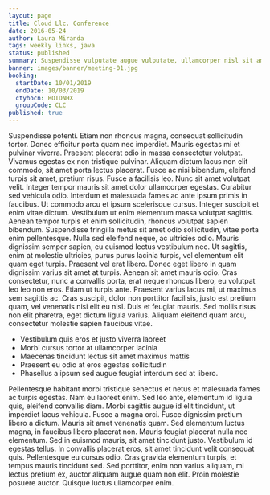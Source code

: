 ```yaml
---
layout: page
title: Cloud Llc. Conference
date: 2016-05-24
author: Laura Miranda
tags: weekly links, java
status: published
summary: Suspendisse vulputate augue vulputate, ullamcorper nisl sit amet, bibendum neque.
banner: images/banner/meeting-01.jpg
booking:
  startDate: 10/01/2019
  endDate: 10/03/2019
  ctyhocn: BOIDNHX
  groupCode: CLC
published: true
---
```

Suspendisse potenti. Etiam non rhoncus magna, consequat sollicitudin tortor. Donec efficitur porta quam nec imperdiet. Mauris egestas mi et pulvinar viverra. Praesent placerat odio in massa consectetur volutpat. Vivamus egestas ex non tristique pulvinar. Aliquam dictum lacus non elit commodo, sit amet porta lectus placerat. Fusce ac nisi bibendum, eleifend turpis sit amet, pretium risus. Fusce a facilisis leo. Nunc sit amet volutpat velit. Integer tempor mauris sit amet dolor ullamcorper egestas. Curabitur sed vehicula odio. Interdum et malesuada fames ac ante ipsum primis in faucibus. Ut commodo arcu et ipsum scelerisque cursus. Integer suscipit et enim vitae dictum. Vestibulum ut enim elementum massa volutpat sagittis.
Aenean tempor turpis et enim sollicitudin, rhoncus volutpat sapien bibendum. Suspendisse fringilla metus sit amet odio sollicitudin, vitae porta enim pellentesque. Nulla sed eleifend neque, ac ultricies odio. Mauris dignissim semper sapien, eu euismod lectus vestibulum nec. Ut sagittis, enim at molestie ultricies, purus purus lacinia turpis, vel elementum elit quam eget turpis. Praesent vel erat libero. Donec eget libero in quam dignissim varius sit amet at turpis. Aenean sit amet mauris odio. Cras consectetur, nunc a convallis porta, erat neque rhoncus libero, eu volutpat leo leo non eros. Etiam ut turpis ante. Praesent varius lacus mi, ut maximus sem sagittis ac. Cras suscipit, dolor non porttitor facilisis, justo est pretium quam, vel venenatis nisi elit eu nisl. Duis et feugiat mauris. Sed mollis risus non elit pharetra, eget dictum ligula varius. Aliquam eleifend quam arcu, consectetur molestie sapien faucibus vitae.

* Vestibulum quis eros et justo viverra laoreet
* Morbi cursus tortor at ullamcorper lacinia
* Maecenas tincidunt lectus sit amet maximus mattis
* Praesent eu odio at eros egestas sollicitudin
* Phasellus a ipsum sed augue feugiat interdum sed at libero.

Pellentesque habitant morbi tristique senectus et netus et malesuada fames ac turpis egestas. Nam eu laoreet enim. Sed leo ante, elementum id ligula quis, eleifend convallis diam. Morbi sagittis augue id elit tincidunt, ut imperdiet lacus vehicula. Fusce a magna orci. Fusce dignissim pretium libero a dictum. Mauris sit amet venenatis quam. Sed elementum luctus magna, in faucibus libero placerat non. Mauris feugiat placerat nulla nec elementum. Sed in euismod mauris, sit amet tincidunt justo.
Vestibulum id egestas tellus. In convallis placerat eros, sit amet tincidunt velit consequat quis. Pellentesque eu cursus odio. Cras gravida elementum turpis, et tempus mauris tincidunt sed. Sed porttitor, enim non varius aliquam, mi lectus pretium ex, auctor aliquam augue quam non elit. Proin molestie posuere auctor. Quisque luctus ullamcorper enim.
